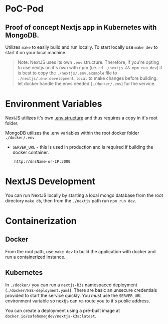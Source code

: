 # PoC-Pod

## Proof of concept Nextjs app in Kubernetes with MongoDB.

Utilizes `make` to easily build and run locally. To start locally use `make dev` to start it on your local machine.

> Note: NextJS uses its own `.env` structure. Therefore, if you're opting to use nextjs on it's own with npm (i.e. `cd ./nextjs && npm run dev`) it is best to copy the `./nextjs/.env.example` file to `./nextjs/.env.development.local` to make changes before building. let docker handle the envs needed (`./docker/.env`) for the service.

# Environment Variables

NextJS utilizes it's own [.env structure](https://nextjs.org/docs/pages/building-your-application/configuring/environment-variables) and thus requires a copy in it's root folder. 

MongoDB utilizes the .env variables within the root docker folder `./docker/.env`

- `SERVER_URL` - this is used in production and is required if building the docker container. 
```
    http://dnsName-or-IP:3000
```

# NextJS Development

You can run NextJS locally by starting a local mongo database from the root directory `make db`, then from the `./nextjs` path run `npm run dev`.

# Containerization

## Docker

From the root path, use `make dev` to build the application with docker and run a containerized instance.

## Kubernetes
In `./docker/` you can run a `nextjs-k3s` namespaced deployment (`./docker/k8s-deployment.yaml`). There are basic an unsecure credentials provided to start the service quickly. You *must* use the `SERVER_URL` environment variable so nextjs can re-route you to it's public address.

You can create a deployment using a pre-built image at `docker.io/safehomejdev/nextjs-k3s:latest`.